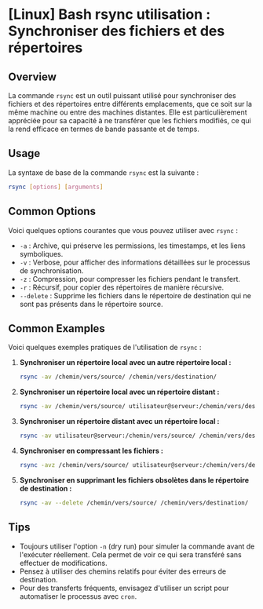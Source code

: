 # [Linux] Bash rsync utilisation : Synchroniser des fichiers et des répertoires

## Overview
La commande `rsync` est un outil puissant utilisé pour synchroniser des fichiers et des répertoires entre différents emplacements, que ce soit sur la même machine ou entre des machines distantes. Elle est particulièrement appréciée pour sa capacité à ne transférer que les fichiers modifiés, ce qui la rend efficace en termes de bande passante et de temps.

## Usage
La syntaxe de base de la commande `rsync` est la suivante :

```bash
rsync [options] [arguments]
```

## Common Options
Voici quelques options courantes que vous pouvez utiliser avec `rsync` :

- `-a` : Archive, qui préserve les permissions, les timestamps, et les liens symboliques.
- `-v` : Verbose, pour afficher des informations détaillées sur le processus de synchronisation.
- `-z` : Compression, pour compresser les fichiers pendant le transfert.
- `-r` : Récursif, pour copier des répertoires de manière récursive.
- `--delete` : Supprime les fichiers dans le répertoire de destination qui ne sont pas présents dans le répertoire source.

## Common Examples
Voici quelques exemples pratiques de l'utilisation de `rsync` :

1. **Synchroniser un répertoire local avec un autre répertoire local :**

   ```bash
   rsync -av /chemin/vers/source/ /chemin/vers/destination/
   ```

2. **Synchroniser un répertoire local avec un répertoire distant :**

   ```bash
   rsync -av /chemin/vers/source/ utilisateur@serveur:/chemin/vers/destination/
   ```

3. **Synchroniser un répertoire distant avec un répertoire local :**

   ```bash
   rsync -av utilisateur@serveur:/chemin/vers/source/ /chemin/vers/destination/
   ```

4. **Synchroniser en compressant les fichiers :**

   ```bash
   rsync -avz /chemin/vers/source/ utilisateur@serveur:/chemin/vers/destination/
   ```

5. **Synchroniser en supprimant les fichiers obsolètes dans le répertoire de destination :**

   ```bash
   rsync -av --delete /chemin/vers/source/ /chemin/vers/destination/
   ```

## Tips
- Toujours utiliser l'option `-n` (dry run) pour simuler la commande avant de l'exécuter réellement. Cela permet de voir ce qui sera transféré sans effectuer de modifications.
- Pensez à utiliser des chemins relatifs pour éviter des erreurs de destination.
- Pour des transferts fréquents, envisagez d'utiliser un script pour automatiser le processus avec `cron`.